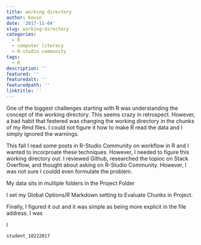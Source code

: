 ```yaml
---
title: working directory
author: Kevin
date: '2017-11-04'
slug: working-directory
categories:
  - R
  - computer literacy
  - R-studio community
tags:
  - R
description: ''
featured: ''
featuredalt: ''
featuredpath: ''
linktitle: ''
---
```


One of the biggest challenges starting with R was understanding the concept of the working directory. This seems crazy in retrospect. However, a bad habit that festered was changing the working directory in the chunks of my Rmd files. I could not figure it how to make R read the data and I simply  ignored the warnings. 

This fall I read some posts in R-Studio Community on workflow in R and I wanted to incorproate these techniques. However, I needed to figure this working directory out.  I reviewed Github, researched the topioc on Stack Overflow, and thought about asking on R-Studio Community. However, I was not sure I couldd even formulate the problem. 

My data sits in multiple folders in the Project Folder

I set my Global Options/R Markdown setting to Evaluate Chunks in Project.  

Finally, I figured it out and it was simple as being more explicit in the file address. I was

I

```r
student_10222017
```


